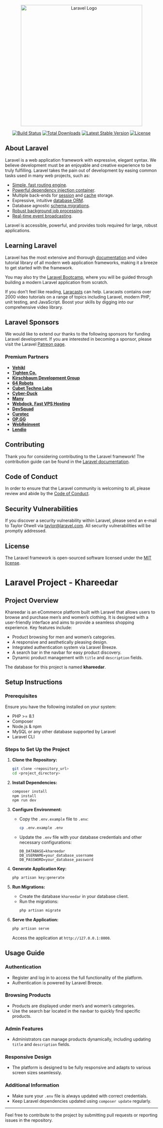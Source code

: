 <p align="center"><a href="https://laravel.com" target="_blank"><img src="https://raw.githubusercontent.com/laravel/art/master/logo-lockup/5%20SVG/2%20CMYK/1%20Full%20Color/laravel-logolockup-cmyk-red.svg" width="400" alt="Laravel Logo"></a></p>

<p align="center">
<a href="https://github.com/laravel/framework/actions"><img src="https://github.com/laravel/framework/workflows/tests/badge.svg" alt="Build Status"></a>
<a href="https://packagist.org/packages/laravel/framework"><img src="https://img.shields.io/packagist/dt/laravel/framework" alt="Total Downloads"></a>
<a href="https://packagist.org/packages/laravel/framework"><img src="https://img.shields.io/packagist/v/laravel/framework" alt="Latest Stable Version"></a>
<a href="https://packagist.org/packages/laravel/framework"><img src="https://img.shields.io/packagist/l/laravel/framework" alt="License"></a>
</p>

## About Laravel

Laravel is a web application framework with expressive, elegant syntax. We believe development must be an enjoyable and creative experience to be truly fulfilling. Laravel takes the pain out of development by easing common tasks used in many web projects, such as:

- [Simple, fast routing engine](https://laravel.com/docs/routing).
- [Powerful dependency injection container](https://laravel.com/docs/container).
- Multiple back-ends for [session](https://laravel.com/docs/session) and [cache](https://laravel.com/docs/cache) storage.
- Expressive, intuitive [database ORM](https://laravel.com/docs/eloquent).
- Database agnostic [schema migrations](https://laravel.com/docs/migrations).
- [Robust background job processing](https://laravel.com/docs/queues).
- [Real-time event broadcasting](https://laravel.com/docs/broadcasting).

Laravel is accessible, powerful, and provides tools required for large, robust applications.

## Learning Laravel

Laravel has the most extensive and thorough [documentation](https://laravel.com/docs) and video tutorial library of all modern web application frameworks, making it a breeze to get started with the framework.

You may also try the [Laravel Bootcamp](https://bootcamp.laravel.com), where you will be guided through building a modern Laravel application from scratch.

If you don't feel like reading, [Laracasts](https://laracasts.com) can help. Laracasts contains over 2000 video tutorials on a range of topics including Laravel, modern PHP, unit testing, and JavaScript. Boost your skills by digging into our comprehensive video library.

## Laravel Sponsors

We would like to extend our thanks to the following sponsors for funding Laravel development. If you are interested in becoming a sponsor, please visit the Laravel [Patreon page](https://patreon.com/taylorotwell).

### Premium Partners

- **[Vehikl](https://vehikl.com/)**
- **[Tighten Co.](https://tighten.co)**
- **[Kirschbaum Development Group](https://kirschbaumdevelopment.com)**
- **[64 Robots](https://64robots.com)**
- **[Cubet Techno Labs](https://cubettech.com)**
- **[Cyber-Duck](https://cyber-duck.co.uk)**
- **[Many](https://www.many.co.uk)**
- **[Webdock, Fast VPS Hosting](https://www.webdock.io/en)**
- **[DevSquad](https://devsquad.com)**
- **[Curotec](https://www.curotec.com/services/technologies/laravel/)**
- **[OP.GG](https://op.gg)**
- **[WebReinvent](https://webreinvent.com/?utm_source=laravel&utm_medium=github&utm_campaign=patreon-sponsors)**
- **[Lendio](https://lendio.com)**

## Contributing

Thank you for considering contributing to the Laravel framework! The contribution guide can be found in the [Laravel documentation](https://laravel.com/docs/contributions).

## Code of Conduct

In order to ensure that the Laravel community is welcoming to all, please review and abide by the [Code of Conduct](https://laravel.com/docs/contributions#code-of-conduct).

## Security Vulnerabilities

If you discover a security vulnerability within Laravel, please send an e-mail to Taylor Otwell via [taylor@laravel.com](mailto:taylor@laravel.com). All security vulnerabilities will be promptly addressed.

## License

The Laravel framework is open-sourced software licensed under the [MIT license](https://opensource.org/licenses/MIT).

# Laravel Project - Khareedar

## Project Overview
Khareedar is an eCommerce platform built with Laravel that allows users to browse and purchase men’s and women’s clothing. It is designed with a user-friendly interface and aims to provide a seamless shopping experience. Key features include:

- Product browsing for men and women’s categories.
- A responsive and aesthetically pleasing design.
- Integrated authentication system via Laravel Breeze.
- A search bar in the navbar for easy product discovery.
- Dynamic product management with `title` and `description` fields.

The database for this project is named **khareedar**.

## Setup Instructions

### Prerequisites
Ensure you have the following installed on your system:
- PHP >= 8.1
- Composer
- Node.js & npm
- MySQL or any other database supported by Laravel
- Laravel CLI

### Steps to Set Up the Project
1. **Clone the Repository:**
   ```bash
   git clone <repository_url>
   cd <project_directory>
   ```

2. **Install Dependencies:**
   ```bash
   composer install
   npm install
   npm run dev
   ```

3. **Configure Environment:**
   - Copy the `.env.example` file to `.env`:
     ```bash
     cp .env.example .env
     ```
   - Update the `.env` file with your database credentials and other necessary configurations:
     ```env
     DB_DATABASE=khareedar
     DB_USERNAME=your_database_username
     DB_PASSWORD=your_database_password
     ```

4. **Generate Application Key:**
   ```bash
   php artisan key:generate
   ```

5. **Run Migrations:**
   - Create the database `khareedar` in your database client.
   - Run the migrations:
     ```bash
     php artisan migrate
     ```

6. **Serve the Application:**
   ```bash
   php artisan serve
   ```
   Access the application at `http://127.0.0.1:8000`.

## Usage Guide

### Authentication
- Register and log in to access the full functionality of the platform.
- Authentication is powered by Laravel Breeze.

### Browsing Products
- Products are displayed under men’s and women’s categories.
- Use the search bar located in the navbar to quickly find specific products.

### Admin Features
- Administrators can manage products dynamically, including updating `title` and `description` fields.

### Responsive Design
- The platform is designed to be fully responsive and adapts to various screen sizes seamlessly.

### Additional Information
- Make sure your `.env` file is always updated with correct credentials.
- Keep Laravel dependencies updated using `composer update` regularly.

---

Feel free to contribute to the project by submitting pull requests or reporting issues in the repository.

